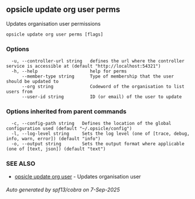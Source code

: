 ## opsicle update org user perms

Updates organisation user permissions

```
opsicle update org user perms [flags]
```

### Options

```
  -u, --controller-url string   defines the url where the controller service is accessible at (default "http://localhost:54321")
  -h, --help                    help for perms
      --member-type string      Type of membership that the user should be updated to
      --org string              Codeword of the organisation to list users from
      --user-id string          ID (or email) of the user to update
```

### Options inherited from parent commands

```
  -c, --config-path string   Defines the location of the global configuration used (default "~/.opsicle/config")
  -l, --log-level string     Sets the log level (one of [trace, debug, info, warn, error]) (default "info")
  -o, --output string        Sets the output format where applicable (one of [text, json]) (default "text")
```

### SEE ALSO

* [opsicle update org user](cli/opsicle_update_org_user.md)	 - Updates organisation user

###### Auto generated by spf13/cobra on 7-Sep-2025
